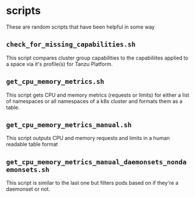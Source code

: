 # scripts

These are random scripts that have been helpful in some way

## `check_for_missing_capabilities.sh`

This script compares cluster group capabilities to the capabiliites applied to a space via it's profile(s) for Tanzu Platform.

## `get_cpu_memory_metrics.sh`

This script gets CPU and memory metrics (requests or limits) for either a list of namespaces or all namespaces of a k8s cluster and formats them as a table.

## `get_cpu_memory_metrics_manual.sh`

This script outputs CPU and memory requests and limits in a human readable table format

## `get_cpu_memory_metrics_manual_daemonsets_nondaemonsets.sh`

This script is similar to the last one but filters pods based on if they're a daemonset or not.
